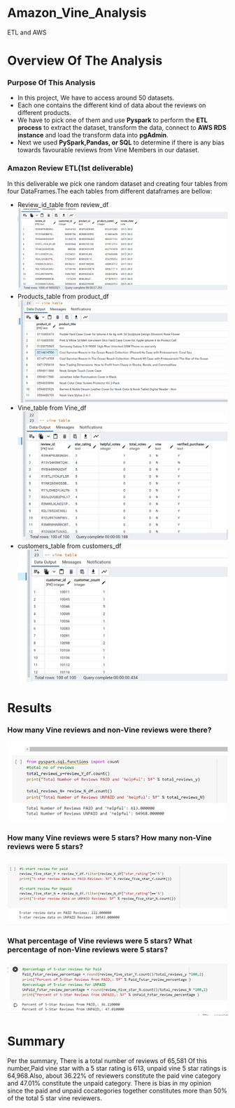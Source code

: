 # Amazon_Vine_Analysis
ETL and AWS
# Overview Of The Analysis
### Purpose Of This Analysis 
* In this project, We have to access around 50 datasets. 
* Each one contains the different kind of data about the reviews on different products. 
* We have to pick one of them and use **Pyspark** to perform the **ETL process** to extract the dataset, transform the data, 
  connect to **AWS RDS instance** and load the transform data into **pgAdmin**.
* Next we used **PySpark,Pandas, or SQL** to determine if there is any bias towards favourable reviews from Vine Members 
  in our dataset.
### Amazon Review ETL(1st deliverable)
In this deliverable we pick one random dataset and creating four tables from four DataFrames.The each tables from different dataframes are bellow:
  * Review_id_table from review_df
![review_id_table](resources/review_id_table.png)
  * Products_table from product_df
 ![product_table](resources/product_table.png)
  * Vine_table from Vine_df
 ![vine_table](resources/vine_table.png)
  * customers_table from customers_df
  ![customers_table](resources/customers_table.png)
 
     
    
# Results
### How many Vine reviews and non-Vine reviews were there?
![total_reviews](resources/total_reviews.png)
### How many Vine reviews were 5 stars? How many non-Vine reviews were 5 stars?
![5-star_review](resources/5-star_review.png)
### What percentage of Vine reviews were 5 stars? What percentage of non-Vine reviews were 5 stars?
![percentage_5-star](resources/percentage_5-star.png)

# Summary

Per the summary,
There is a total number of reviews of 65,581 Of this number,Paid vine star with a 5 star rating is 613, unpaid vine 5 star ratings is 64,968.Also, about 36.22% of reviewers constitute the paid vine category and 47.01% constitute the unpaid category. There is bias in my opinion since the paid and unpaid cocategories together constitutes more than 50% of the total 5 star vine reviewers. 
